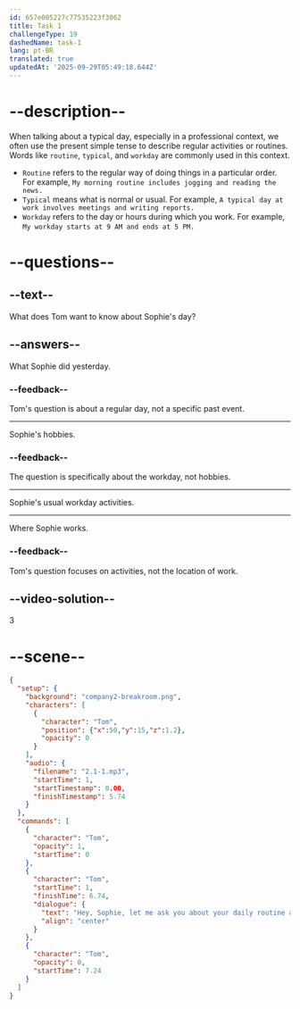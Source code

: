 ```yaml
---
id: 657e005227c77535223f3062
title: Task 1
challengeType: 19
dashedName: task-1
lang: pt-BR
translated: true
updatedAt: '2025-09-29T05:49:18.644Z'
---
```


<!-- (audio) Tom: Hey Sophie, let me ask you about your daily routine as a web developer. What's your typical workday like? -->

# --description--

When talking about a typical day, especially in a professional context, we often use the present simple tense to describe regular activities or routines. Words like `routine`, `typical`, and `workday` are commonly used in this context.

- `Routine` refers to the regular way of doing things in a particular order. For example, `My morning routine includes jogging and reading the news.` 
- `Typical` means what is normal or usual. For example, `A typical day at work involves meetings and writing reports.` 
- `Workday` refers to the day or hours during which you work. For example, `My workday starts at 9 AM and ends at 5 PM.`


# --questions--

## --text--

What does Tom want to know about Sophie's day?

## --answers--

What Sophie did yesterday.

### --feedback--

Tom's question is about a regular day, not a specific past event.

---

Sophie's hobbies.

### --feedback--

The question is specifically about the workday, not hobbies.

---

Sophie's usual workday activities.

---

Where Sophie works.

### --feedback--

Tom's question focuses on activities, not the location of work.

## --video-solution--

3

# --scene--

```json
{
  "setup": {
    "background": "company2-breakroom.png",
    "characters": [
      {
        "character": "Tom",
        "position": {"x":50,"y":15,"z":1.2},
        "opacity": 0
      }
    ],
    "audio": {
      "filename": "2.1-1.mp3",
      "startTime": 1,
      "startTimestamp": 0.00,
      "finishTimestamp": 5.74
    }
  },
  "commands": [
    {
      "character": "Tom",
      "opacity": 1,
      "startTime": 0
    },
    {
      "character": "Tom",
      "startTime": 1,
      "finishTime": 6.74,
      "dialogue": {
        "text": "Hey, Sophie, let me ask you about your daily routine as a web developer. What's your typical workday like?",
        "align": "center"
      }
    },
    {
      "character": "Tom",
      "opacity": 0,
      "startTime": 7.24
    }
  ]
}
```
